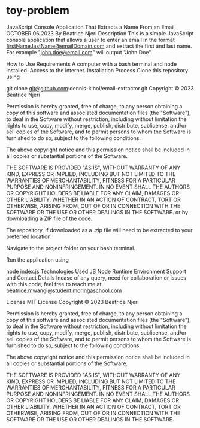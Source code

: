 # toy-problem
JavaScript Console Application That Extracts a Name From an Email, OCTOBER 06 2023
  By Beatrice Njeri
Description
This is a simple JavaScript console application that allows a user to enter an email in the format firstName.lastName@emailDomain.com and extract the first and last name. For example "john.doe@email.com" will output "John Doe".

How to Use
Requirements
A computer with a bash terminal and node installed.
Access to the internet.
Installation Process
Clone this repository using

  git clone git@github.com:dennis-kiboi/email-extractor.git
  Copyright © 2023 Beatrice Njeri

Permission is hereby granted, free of charge, to any person obtaining a copy of this software and associated documentation files (the "Software"), to deal in the Software without restriction, including without limitation the rights to use, copy, modify, merge, publish, distribute, sublicense, and/or sell copies of the Software, and to permit persons to whom the Software is furnished to do so, subject to the following conditions:

The above copyright notice and this permission notice shall be included in all copies or substantial portions of the Software.

THE SOFTWARE IS PROVIDED "AS IS", WITHOUT WARRANTY OF ANY KIND, EXPRESS OR IMPLIED, INCLUDING BUT NOT LIMITED TO THE WARRANTIES OF MERCHANTABILITY, FITNESS FOR A PARTICULAR PURPOSE AND NONINFRINGEMENT. IN NO EVENT SHALL THE AUTHORS OR COPYRIGHT HOLDERS BE LIABLE FOR ANY CLAIM, DAMAGES OR OTHER LIABILITY, WHETHER IN AN ACTION OF CONTRACT, TORT OR OTHERWISE, ARISING FROM, OUT OF OR IN CONNECTION WITH THE SOFTWARE OR THE USE OR OTHER DEALINGS IN THE SOFTWARE.
or by downloading a ZIP file of the code.

The repository, if downloaded as a .zip file will need to be extracted to your preferred location.

Navigate to the project folder on your bash terminal.

Run the application using

  node index.js
Technologies Used
JS
Node Runtime Environment
Support and Contact Details
Incase of any query, need for collaboration or issues with this code, feel free to reach me at beatrice.mwangi@student.moringaschool.com

License
MIT License
Copyright © 2023 Beatrice Njeri

Permission is hereby granted, free of charge, to any person obtaining a copy of this software and associated documentation files (the "Software"), to deal in the Software without restriction, including without limitation the rights to use, copy, modify, merge, publish, distribute, sublicense, and/or sell copies of the Software, and to permit persons to whom the Software is furnished to do so, subject to the following conditions:

The above copyright notice and this permission notice shall be included in all copies or substantial portions of the Software.

THE SOFTWARE IS PROVIDED "AS IS", WITHOUT WARRANTY OF ANY KIND, EXPRESS OR IMPLIED, INCLUDING BUT NOT LIMITED TO THE WARRANTIES OF MERCHANTABILITY, FITNESS FOR A PARTICULAR PURPOSE AND NONINFRINGEMENT. IN NO EVENT SHALL THE AUTHORS OR COPYRIGHT HOLDERS BE LIABLE FOR ANY CLAIM, DAMAGES OR OTHER LIABILITY, WHETHER IN AN ACTION OF CONTRACT, TORT OR OTHERWISE, ARISING FROM, OUT OF OR IN CONNECTION WITH THE SOFTWARE OR THE USE OR OTHER DEALINGS IN THE SOFTWARE.
